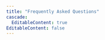 ```yaml
---
title: "Frequently Asked Questions"
cascade:
  EditableContent: true
EditableContent: false
---
```

